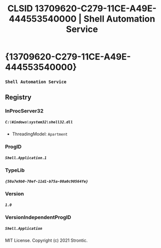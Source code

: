 ﻿---
title: "CLSID 13709620-C279-11CE-A49E-444553540000 | Shell Automation Service"
excerpt: What is COM-Object CLSID 13709620-C279-11CE-A49E-444553540000?
---

# {13709620-C279-11CE-A49E-444553540000}

### `Shell Automation Service`

## Registry


### InProcServer32

##### `C:\Windows\system32\shell32.dll`
* ThreadingModel: `Apartment`

### ProgID

##### `Shell.Application.1`

### TypeLib

##### `{50a7e9b0-70ef-11d1-b75a-00a0c90564fe}`

### Version

##### `1.0`

### VersionIndependentProgID

##### `Shell.Application`

MIT License. Copyright (c) 2021 Strontic.


